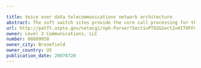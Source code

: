 ```yaml
---

title: Voice over data telecommunications network architecture
abstract: The soft switch sites provide the core call processing for the voice network architecture. The soft switch sites manage the gateway sites in a preferred embodiment, using a protocol such as the Internet Protocol Device Control (IPDC) protocol to request the set-up and tear-down of calls. The gateway sites originate and terminate calls between calling parties and called parties through the data network. The gateway sites include network access devices to provide access to network resources. The data network connects one or more of the soft switch sites to one or more of the gateway sites. The provisioning and network event component collects call events recorded at the soft switch sites. The network management component includes a network operations center (NOC) for centralized network management.
url: http://patft.uspto.gov/netacgi/nph-Parser?Sect1=PTO2&Sect2=HITOFF&p=1&u=%2Fnetahtml%2FPTO%2Fsearch-adv.htm&r=1&f=G&l=50&d=PALL&S1=08089958&OS=08089958&RS=08089958
owner: Level 3 Communications, LLC
number: 08089958
owner_city: Broomfield
owner_country: US
publication_date: 20070720
---
```

